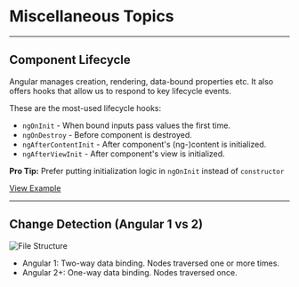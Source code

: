 <!-- .slide: data-background="./images/title-slide.jpg" -->
# Miscellaneous Topics

---

## Component Lifecycle

Angular manages creation, rendering, data-bound properties etc. It also offers hooks that allow us to respond to key lifecycle events.

These are the most-used lifecycle hooks:

- `ngOnInit` - When bound inputs pass values the first time.
- `ngOnDestroy` - Before component is destroyed.
- `ngAfterContentInit` - After component's (ng-)content is initialized.
- `ngAfterViewInit` - After component's view is initialized.

**Pro Tip:** Prefer putting initialization logic in `ngOnInit` instead of `constructor`

[View Example](https://plnkr.co/edit/0hHM5hQJLuuwA8scxAil?p=preview)

---

## Change Detection (Angular 1 vs 2)

![File Structure](./images/angular1-vs-angular2.jpg)

- Angular 1: Two-way data binding. Nodes traversed one or more times.
- Angular 2+: One-way data binding. Nodes traversed once.
